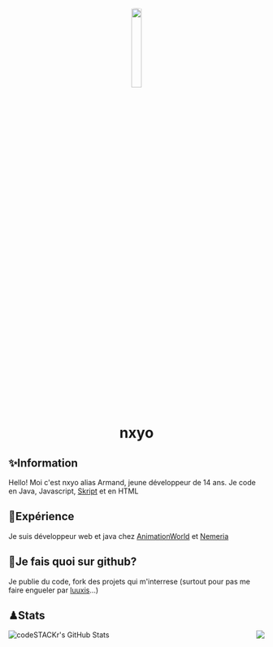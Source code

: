 <p align="center">
  <img src="https://avatars.githubusercontent.com/u/59174414?v=4" style="width: 20%; border-radius: 50px">
</p>
<h1 align="center">nxyo</h1>

## ✨Information

Hello! Moi c'est nxyo alias Armand, jeune développeur de 14 ans.
Je code en Java, Javascript, [Skript](https://skript-mc.fr) et en HTML

## 🏉Expérience

Je suis développeur web et java chez [AnimationWorld](https://animationworld.eu) et [Nemeria](https://nemeria.eu.org)

## 🎑Je fais quoi sur github?

Je publie du code, fork des projets qui m'interrese (surtout pour pas me faire engueler par [luuxis](https://github.com/luuxis)...)

## ♟Stats

<div align="center">
  <img align="left" alt="codeSTACKr's GitHub Stats" src="https://github-readme-stats.vercel.app/api?username=nxyoo&show_icons=true&hide_border=false&title_color=ff652f&icon_color=FFE400&bg_color=09131B&text_color=ffffff&border_color=0c1a25" />
  <img align="right" src="https://github-readme-stats.vercel.app/api/top-langs/?username=nxyoo&theme=radical&layout=compact">
</div>
